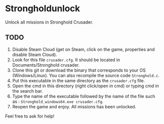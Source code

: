 # Strongholdunlock
Unlock all missions in Stronghold Crusader.
## TODO
1. Disable Steam Cloud (get on Steam, click on the game, properties and disable Steam Cloud).
2. Look for this file `crusader.cfg`. It should be located in Documents/Stronghold crusader.
3. Clone this git or download the binary that corresponds to your OS (Windows/Linux). You can also recompile the source code `Stronghold.c`.
4. Put this executable in the same directory as the `crusader.cfg` file.
5. Open the cmd in this directory (right click/open in cmd) or typing cmd in the search bar.
6. Type the name of the executable followed by the name of the file such as : `Stronghold_windows64.exe crusader.cfg`.
7. Reopen the game and enjoy. All missions has been unlocked.

Feel free to ask for help!
